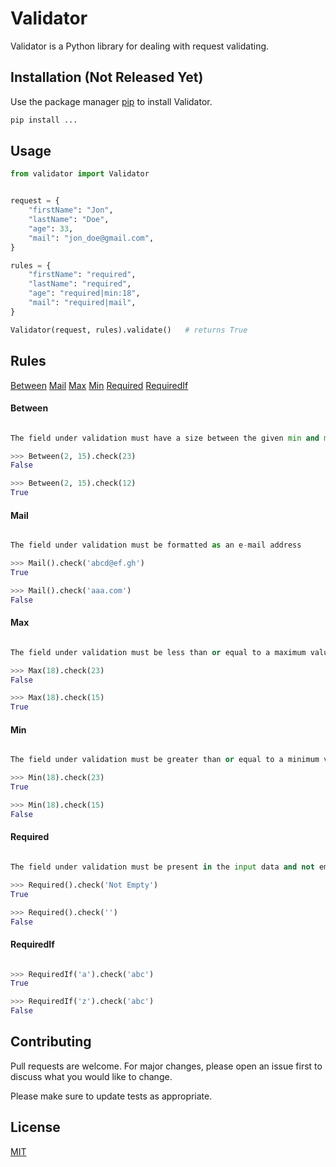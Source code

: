 # Validator

Validator is a Python library for dealing with request validating.

## Installation (Not Released Yet)

Use the package manager [pip](https://pip.pypa.io/en/stable/) to install Validator.

```bash
pip install ...
```

## Usage

```python
from validator import Validator


request = {
    "firstName": "Jon",
    "lastName": "Doe",
    "age": 33,
    "mail": "jon_doe@gmail.com",
}

rules = {
    "firstName": "required",
    "lastName": "required",
    "age": "required|min:18",
    "mail": "required|mail",
}

Validator(request, rules).validate()   # returns True

```

## Rules
<!-- CD4A678E95173E4BE5E27E2C8169F -->
<div>
<p>
<a href="#Between">Between</a>
<a href="#Mail">Mail</a>
<a href="#Max">Max</a>
<a href="#Min">Min</a>
<a href="#Required">Required</a>
<a href="#RequiredIf">RequiredIf</a>
</p>
</div><a name="Between"/>

#### Between
```python

The field under validation must have a size between the given min and max

>>> Between(2, 15).check(23)
False

>>> Between(2, 15).check(12)
True


```
<a name="Mail"/>

#### Mail
```python

The field under validation must be formatted as an e-mail address

>>> Mail().check('abcd@ef.gh')
True

>>> Mail().check('aaa.com')
False


```
<a name="Max"/>

#### Max
```python

The field under validation must be less than or equal to a maximum value

>>> Max(18).check(23)
False

>>> Max(18).check(15)
True


```
<a name="Min"/>

#### Min
```python

The field under validation must be greater than or equal to a minimum value

>>> Min(18).check(23)
True

>>> Min(18).check(15)
False


```
<a name="Required"/>

#### Required
```python

The field under validation must be present in the input data and not empty

>>> Required().check('Not Empty')
True

>>> Required().check('')
False


```
<a name="RequiredIf"/>

#### RequiredIf
```python

>>> RequiredIf('a').check('abc')
True

>>> RequiredIf('z').check('abc')
False


```

## Contributing
Pull requests are welcome. For major changes, please open an issue first to discuss what you would like to change.

Please make sure to update tests as appropriate.

## License
[MIT](https://choosealicense.com/licenses/mit/)
